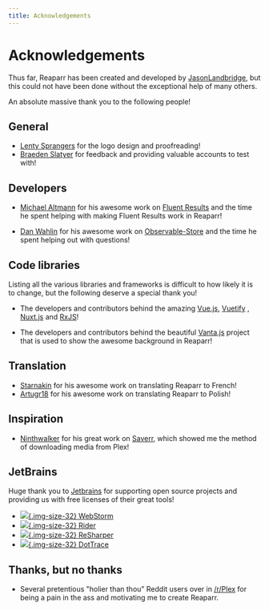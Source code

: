 ```yaml
---
title: Acknowledgements
---
```


# Acknowledgements

Thus far, Reaparr has been created and developed by [JasonLandbridge](https://github.com/JasonLandbridge), but this
could not have been done without the exceptional help of many others.

An absolute massive thank you to the following people!

## General

- [Lenty Sprangers](https://github.com/LentySprangers) for the logo design and proofreading!
- [Braeden Slatyer](https://github.com/bslatyer) for feedback and providing valuable accounts to test with!

## Developers

- [Michael Altmann](https://github.com/altmann) for his awesome work
  on [Fluent Results](https://github.com/altmann/FluentResults) and the time he spent helping with making Fluent Results
  work in Reaparr!

- [Dan Wahlin](https://github.com/DanWahlin) for his awesome work
  on [Observable-Store](https://github.com/DanWahlin/Observable-Store) and the time he spent helping out with questions!

## Code libraries

Listing all the various libraries and frameworks is difficult to how likely it is to change, but the following deserve a
special thank you!

- The developers and contributors behind the amazing [Vue.js](https://vuejs.org/), [Vuetify](https://vuetifyjs.com/en/)
  , [Nuxt.js](https://nuxtjs.org/) and [RxJS](https://www.learnrxjs.io/)!

- The developers and contributors behind the beautiful [Vanta.js](https://www.vantajs.com/) project that is used to show
  the awesome background in Reaparr!

## Translation

- [Starnakin](https://github.com/starnakin) for his awesome work on translating Reaparr to French!
- [Artugr18](https://github.com/Artugr18) for his awesome work on translating Reaparr to Polish!

## Inspiration

- [Ninthwalker](https://github.com/ninthwalker) for his great work on [Saverr](https://github.com/ninthwalker/saverr),
  which showed me the method of downloading media from Plex!

## JetBrains

Huge thank you to [Jetbrains](http://www.jetbrains.com/) for supporting open source projects and
providing us with free licenses of their great tools!

- [![](/img/jetbrains/webstorm.svg){.img-size-32} WebStorm](http://www.jetbrains.com/webstorm/)
- [![](/img/jetbrains/rider.svg){.img-size-32} Rider](http://www.jetbrains.com/rider/)
- [![](/img/jetbrains/resharper.svg){.img-size-32} ReSharper](http://www.jetbrains.com/resharper/)
- [![](/img/jetbrains/dottrace.svg){.img-size-32} DotTrace](http://www.jetbrains.com/dottrace/)

## Thanks, but no thanks

- Several pretentious "holier than thou" Reddit users over in [/r/Plex](https://www.reddit.com/r/PleX/) for being a pain in the ass and motivating me
  to create Reaparr.
